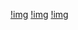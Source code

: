 [!img](https://github.com/coderxxy/diary/raw/master/Diary/resoure/1242x2268_show_home.png)
[!img](https://github.com/coderxxy/diary/raw/master/Diary/resoure/1242x2688_read.png)
[!img](https://github.com/coderxxy/diary/raw/master/Diary/resoure/1242x2268_delete.png)
